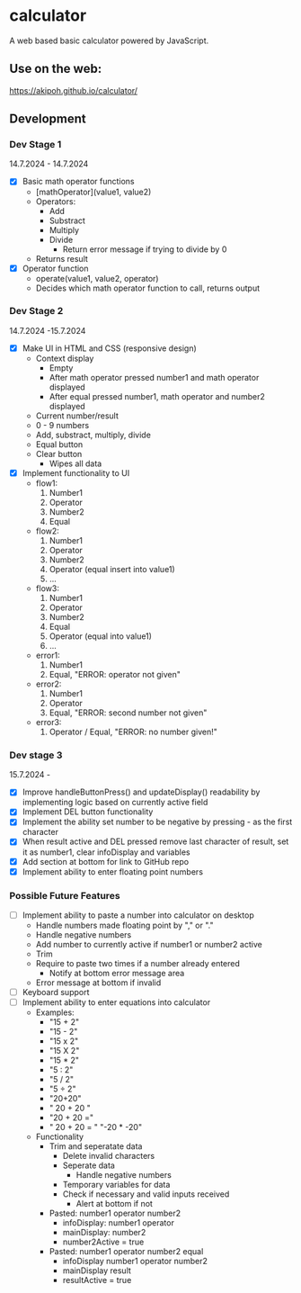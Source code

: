 # calculator

A web based basic calculator powered by JavaScript.

## Use on the web:

https://akipoh.github.io/calculator/

## Development

### Dev Stage 1

14.7.2024 - 14.7.2024

- [x] Basic math operator functions 
    - [mathOperator](value1, value2)
    - Operators:
        - Add
        - Substract
        - Multiply
        - Divide
            - Return error message if trying to divide by 0
    - Returns result
- [x] Operator function
    - operate(value1, value2, operator)
    - Decides which math operator function to call, returns output


### Dev Stage 2

14.7.2024 -15.7.2024

- [x] Make UI in HTML and CSS (responsive design)
    - Context display
        - Empty
        - After math operator pressed number1 and math operator displayed
        - After equal pressed number1, math operator and number2 displayed
    - Current number/result
    - 0 - 9 numbers
    - Add, substract, multiply, divide
    - Equal button
    - Clear button
        - Wipes all data
- [x] Implement functionality to UI
    - flow1:
        1. Number1
        2. Operator
        3. Number2
        4. Equal
    - flow2:
        1. Number1
        2. Operator
        3. Number2
        4. Operator (equal insert into value1) 
        5. ...
    - flow3:
        1. Number1
        2. Operator
        3. Number2
        4. Equal
        5. Operator (equal into value1)
        6. ...
    - error1:
        1. Number1
        2. Equal, "ERROR: operator not given"
    - error2:
        1. Number1
        2. Operator
        3. Equal, "ERROR: second number not given"
    - error3:
        1. Operator / Equal, "ERROR: no number given!"

### Dev stage 3

15.7.2024 -

- [x] Improve handleButtonPress() and updateDisplay() readability by implementing logic based on currently active field
- [x] Implement DEL button functionality
- [x] Implement the ability set number to be negative by pressing - as the first character
- [x] When result active and DEL pressed remove last character of result, set it as number1, clear infoDisplay and variables
- [x] Add section at bottom for link to GitHub repo
- [x] Implement ability to enter floating point numbers

### Possible Future Features

- [ ] Implement ability to paste a number into calculator on desktop
    - Handle numbers made floating point by "," or "."
    - Handle negative numbers
    - Add number to currently active if number1 or number2 active
    - Trim
    - Require to paste two times if a number already entered
        - Notify at bottom error message area
    - Error message at bottom if invalid
- [ ] Keyboard support
- [ ] Implement ability to enter equations into calculator
    - Examples: 
        - "15 + 2"
        - "15 - 2"
        - "15 x 2"
        - "15 X 2"
        - "15 * 2"
        - "5 : 2"
        - "5 / 2"
        - "5 ÷ 2"
        - "20+20"
        - "   20      +  20   "
        - "20 + 20 ="
        - "   20  +   20  =  "
        "-20 * -20"
    - Functionality
        - Trim and seperatate data
            - Delete invalid characters
            - Seperate data
                - Handle negative numbers
            - Temporary variables for data
            - Check if necessary and valid inputs received
                - Alert at bottom if not
        - Pasted: number1 operator number2
            - infoDisplay: number1 operator
            - mainDisplay: number2
            - number2Active = true
        - Pasted: number1 operator number2 equal
            - infoDisplay number1 operator number2
            - mainDisplay result
            - resultActive = true